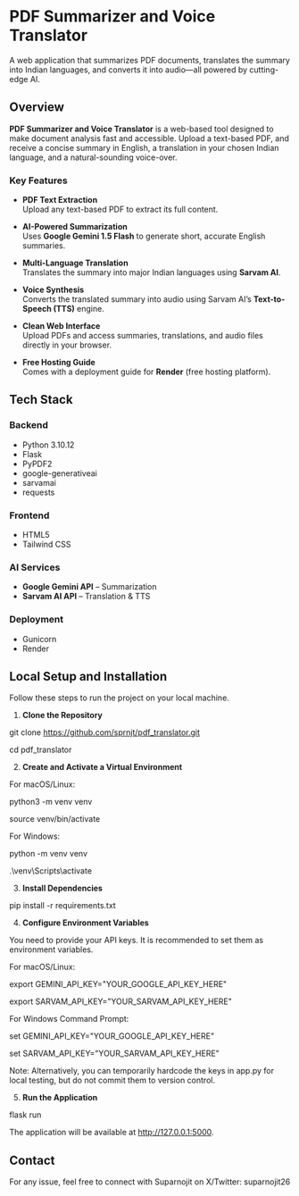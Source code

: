 # PDF Summarizer and Voice Translator

A web application that summarizes PDF documents, translates the summary into Indian languages, and converts it into audio—all powered by cutting-edge AI.

## Overview

**PDF Summarizer and Voice Translator** is a web-based tool designed to make document analysis fast and accessible. Upload a text-based PDF, and receive a concise summary in English, a translation in your chosen Indian language, and a natural-sounding voice-over.

### Key Features

- **PDF Text Extraction**  
  Upload any text-based PDF to extract its full content.

- **AI-Powered Summarization**  
  Uses **Google Gemini 1.5 Flash** to generate short, accurate English summaries.

- **Multi-Language Translation**  
  Translates the summary into major Indian languages using **Sarvam AI**.

- **Voice Synthesis**  
  Converts the translated summary into audio using Sarvam AI’s **Text-to-Speech (TTS)** engine.

- **Clean Web Interface**  
  Upload PDFs and access summaries, translations, and audio files directly in your browser.

- **Free Hosting Guide**  
  Comes with a deployment guide for **Render** (free hosting platform).


## Tech Stack

### Backend
- Python 3.10.12
- Flask
- PyPDF2
- google-generativeai
- sarvamai
- requests

### Frontend
- HTML5
- Tailwind CSS

### AI Services
- **Google Gemini API** – Summarization  
- **Sarvam AI API** – Translation & TTS

### Deployment
- Gunicorn
- Render

## Local Setup and Installation

Follow these steps to run the project on your local machine.

1. **Clone the Repository**

git clone https://github.com/sprnjt/pdf_translator.git

cd pdf_translator


2. **Create and Activate a Virtual Environment**

For macOS/Linux:

python3 -m venv venv

source venv/bin/activate


For Windows:

python -m venv venv

.\venv\Scripts\activate


3. **Install Dependencies**

pip install -r requirements.txt


4. **Configure Environment Variables**

You need to provide your API keys. It is recommended to set them as environment variables.

For macOS/Linux:

export GEMINI_API_KEY="YOUR_GOOGLE_API_KEY_HERE"

export SARVAM_API_KEY="YOUR_SARVAM_API_KEY_HERE"


For Windows Command Prompt:

set GEMINI_API_KEY="YOUR_GOOGLE_API_KEY_HERE"

set SARVAM_API_KEY="YOUR_SARVAM_API_KEY_HERE"


Note: Alternatively, you can temporarily hardcode the keys in app.py for local testing, but do not commit them to version control.

5. **Run the Application**

flask run


The application will be available at http://127.0.0.1:5000.

## Contact

For any issue, feel free to connect with Suparnojit on X/Twitter: suparnojit26